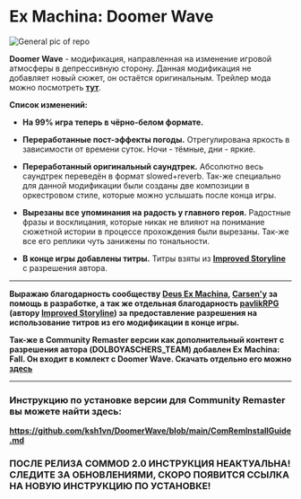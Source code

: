 # Ex Machina: Doomer Wave

![General pic of repo](https://user-images.githubusercontent.com/60093741/215395684-c812444b-7aa0-46a9-b7a4-aa4eb60492d7.png)

**Doomer Wave** - модификация, направленная на изменение игровой атмосферы в депрессивную сторону. Данная модификация не добавляет новый сюжет, он остаётся оригинальным.
 Трейлер мода можно посмотреть **[тут](https://youtu.be/oGKfYa-B-08)**.

**Список изменений:**

- **На 99% игра теперь в чёрно-белом формате.**

- **Переработанные пост-эффекты погоды.** Отрегулирована яркость в зависимости от времени суток. Ночи - тёмные, дни - яркие.

- **Переработанный оригинальный саундтрек.** Абсолютно весь саундтрек переведён в формат slowed+reverb. Так-же специально для данной модификации были созданы две композиции в оркестровом стиле, которые можно услышать после конца игры.

- **Вырезаны все упоминания на радость у главного героя.** Радостные фразы и восклицания, которые никак не влияют на понимание сюжетной истории в процессе прохождения были вырезаны. Так-же все его реплики чуть занижены по тональности.

- **В конце игры добавлены титры.** Титры взяты из **[Improved Storyline](https://github.com/zatinu322/ImprovedStoryline)** с разрешения автора.

-----------------------------------------------------------------------------------------------

**Выражаю благодарность сообществу [Deus Ex Machina](https://discord.gg/PVW57kr), [Carsen'y](https://github.com/MrPlayerEx) за помощь в разработке, а так же отдельная благодарность [pavlikRPG](https://github.com/zatinu322) (автору **[Improved Storyline](https://github.com/zatinu322/ImprovedStoryline)**) за предоставление разрешения на использование титров из его модификации в конце игры.**

**Так-же в Community Remaster версии как дополнительный контент с разрешения автора (DOLBOYASCHERS_TEAM) добавлен Ex Machina: Fall. Он входит в комлект с Doomer Wave. Скачать отдельно его можно [здесь](https://www.moddb.com/mods/exm-fall/downloads/exm-fall-eng)**


-----------------------------------------------------------------------------------------------

### Инструкцию по установке версии для Community Remaster вы можете найти здесь:
**https://github.com/ksh1vn/DoomerWave/blob/main/ComRemInstallGuide.md**

### ПОСЛЕ РЕЛИЗА COMMOD 2.0 ИНСТРУКЦИЯ НЕАКТУАЛЬНА! СЛЕДИТЕ ЗА ОБНОВЛЕНИЯМИ, СКОРО ПОЯВИТСЯ ССЫЛКА НА НОВУЮ ИНСТРУКЦИЮ ПО УСТАНОВКЕ!
